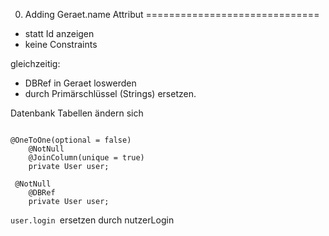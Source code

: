 0. Adding Geraet.name Attribut
==============================

- statt Id anzeigen
- keine Constraints

gleichzeitig:
- DBRef in Geraet loswerden
- durch Primärschlüssel (Strings) ersetzen.

Datenbank Tabellen ändern sich

```

@OneToOne(optional = false)
    @NotNull
    @JoinColumn(unique = true)
    private User user;
```


```
 @NotNull
    @DBRef
    private User user;
```


`user.login `ersetzen durch nutzerLogin